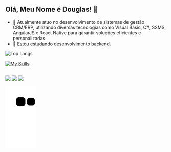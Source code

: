 ## Olá, Meu Nome é Douglas! 👋

- 🔭 Atualmente atuo no desenvolvimento de sistemas de gestão  CRM/ERP, utilizando diversas tecnologias como Visual Basic, C#, SSMS, AngularJS e React Native para garantir soluções eficientes e personalizadas.
- 🌱 Estou estudando desenvolvimento backend.

![Top Langs](https://github-readme-stats.vercel.app/api/top-langs/?username=dmresende&layout=compact&theme=tokyonight)

[![My Skills](https://skillicons.dev/icons?i=js,html,css,ts,cs,dotnet,mysql)](https://skillicons.dev)
  ##
 
<div> 
  <a href = "mailto:douglasmresende@gmail.com"><img src="https://img.shields.io/badge/Gmail-D14836?style=for-the-badge&logo=gmail&logoColor=white" target="_blank"></a>
  <a href="https://www.linkedin.com/in/douglasmresende/" target="_blank"><img src="https://img.shields.io/badge/-LinkedIn-%230077B5?style=for-the-badge&logo=linkedin&logoColor=white" target="_blank"></a> 
  <a href = "https://wa.me/55031991562513"><img src="https://img.shields.io/badge/WhatsApp-25D366?style=for-the-badge&logo=whatsapp&logoColor=white" target="_blank"></a>
</div>
  
![Snake animation](https://github.com/dmresende/dmresende/blob/output/github-contribution-grid-snake.svg)
